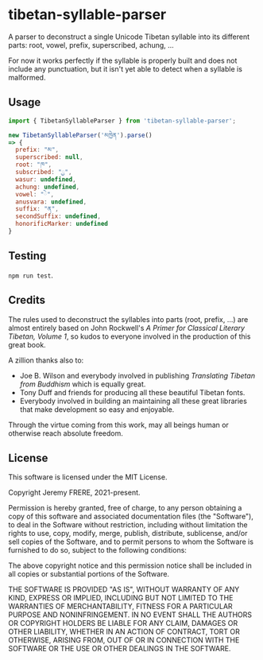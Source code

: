 # tibetan-syllable-parser

A parser to deconstruct a single Unicode Tibetan syllable into its different
parts: root, vowel, prefix, superscribed, achung, ...

For now it works perfectly if the syllable is properly built and does not
include any punctuation, but it isn't yet able to detect when a syllable is
malformed.


Usage
-----------

```js
import { TibetanSyllableParser } from 'tibetan-syllable-parser';

new TibetanSyllableParser('མཁྱེན').parse()
=> {
  prefix: "མ",
  superscribed: null,
  root: "ཁ",
  subscribed: "ྱ",
  wasur: undefined,
  achung: undefined,
  vowel: "ེ",
  anusvara: undefined,
  suffix: "ན",
  secondSuffix: undefined,
  honorificMarker: undefined
}
```

Testing
-----------

`npm run test`.

Credits
-----------

The rules used to deconstruct the syllables into parts (root, prefix, ...)
are almost entirely based on John Rockwell's *A Primer for Classical Literary
Tibetan, Volume 1*, so kudos to everyone involved in the production of this
great book.

A zillion thanks also to:

* Joe B. Wilson and everybody involved in publishing *Translating Tibetan from
  Buddhism* which is equally great.
* Tony Duff and friends for producing all these beautiful Tibetan fonts.
* Everybody involved in building an maintaining all these great libraries that
  make development so easy and enjoyable.

Through the virtue coming from this work, may all beings human or
otherwise reach absolute freedom.

License
-----------

This software is licensed under the MIT License.

Copyright Jeremy FRERE, 2021-present.

Permission is hereby granted, free of charge, to any person obtaining a
copy of this software and associated documentation files (the
"Software"), to deal in the Software without restriction, including
without limitation the rights to use, copy, modify, merge, publish,
distribute, sublicense, and/or sell copies of the Software, and to permit
persons to whom the Software is furnished to do so, subject to the
following conditions:

The above copyright notice and this permission notice shall be included
in all copies or substantial portions of the Software.

THE SOFTWARE IS PROVIDED "AS IS", WITHOUT WARRANTY OF ANY KIND, EXPRESS
OR IMPLIED, INCLUDING BUT NOT LIMITED TO THE WARRANTIES OF
MERCHANTABILITY, FITNESS FOR A PARTICULAR PURPOSE AND NONINFRINGEMENT. IN
NO EVENT SHALL THE AUTHORS OR COPYRIGHT HOLDERS BE LIABLE FOR ANY CLAIM,
DAMAGES OR OTHER LIABILITY, WHETHER IN AN ACTION OF CONTRACT, TORT OR
OTHERWISE, ARISING FROM, OUT OF OR IN CONNECTION WITH THE SOFTWARE OR THE
USE OR OTHER DEALINGS IN THE SOFTWARE.
